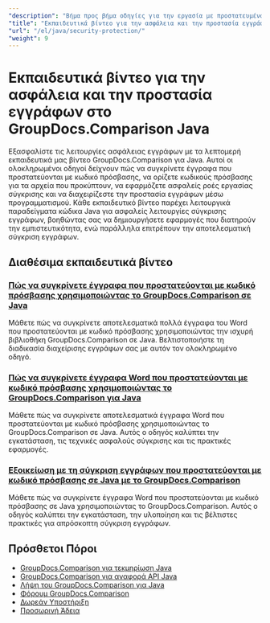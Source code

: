 ```yaml
---
"description": "Βήμα προς βήμα οδηγίες για την εργασία με προστατευμένα έγγραφα και την εφαρμογή ασφάλειας σε συγκριτικά αποτελέσματα με το GroupDocs.Comparison για Java."
"title": "Εκπαιδευτικά βίντεο για την ασφάλεια και την προστασία εγγράφων στο GroupDocs.Comparison Java"
"url": "/el/java/security-protection/"
"weight": 9
---
```


# Εκπαιδευτικά βίντεο για την ασφάλεια και την προστασία εγγράφων στο GroupDocs.Comparison Java

Εξασφαλίστε τις λειτουργίες ασφάλειας εγγράφων με τα λεπτομερή εκπαιδευτικά μας βίντεο GroupDocs.Comparison για Java. Αυτοί οι ολοκληρωμένοι οδηγοί δείχνουν πώς να συγκρίνετε έγγραφα που προστατεύονται με κωδικό πρόσβασης, να ορίζετε κωδικούς πρόσβασης για τα αρχεία που προκύπτουν, να εφαρμόζετε ασφαλείς ροές εργασίας σύγκρισης και να διαχειρίζεστε την προστασία εγγράφων μέσω προγραμματισμού. Κάθε εκπαιδευτικό βίντεο παρέχει λειτουργικά παραδείγματα κώδικα Java για ασφαλείς λειτουργίες σύγκρισης εγγράφων, βοηθώντας σας να δημιουργήσετε εφαρμογές που διατηρούν την εμπιστευτικότητα, ενώ παράλληλα επιτρέπουν την αποτελεσματική σύγκριση εγγράφων.

## Διαθέσιμα εκπαιδευτικά βίντεο

### [Πώς να συγκρίνετε έγγραφα που προστατεύονται με κωδικό πρόσβασης χρησιμοποιώντας το GroupDocs.Comparison σε Java](./compare-protected-docs-groupdocs-comparison-java/)
Μάθετε πώς να συγκρίνετε αποτελεσματικά πολλά έγγραφα του Word που προστατεύονται με κωδικό πρόσβασης χρησιμοποιώντας την ισχυρή βιβλιοθήκη GroupDocs.Comparison σε Java. Βελτιστοποιήστε τη διαδικασία διαχείρισης εγγράφων σας με αυτόν τον ολοκληρωμένο οδηγό.

### [Πώς να συγκρίνετε έγγραφα Word που προστατεύονται με κωδικό πρόσβασης χρησιμοποιώντας το GroupDocs.Comparison για Java](./compare-password-protected-word-docs-groupdocs-java/)
Μάθετε πώς να συγκρίνετε αποτελεσματικά έγγραφα Word που προστατεύονται με κωδικό πρόσβασης χρησιμοποιώντας το GroupDocs.Comparison σε Java. Αυτός ο οδηγός καλύπτει την εγκατάσταση, τις τεχνικές ασφαλούς σύγκρισης και τις πρακτικές εφαρμογές.

### [Εξοικείωση με τη σύγκριση εγγράφων που προστατεύονται με κωδικό πρόσβασης σε Java με το GroupDocs.Comparison](./java-groupdocs-compare-password-protected-docs/)
Μάθετε πώς να συγκρίνετε έγγραφα Word που προστατεύονται με κωδικό πρόσβασης σε Java χρησιμοποιώντας το GroupDocs.Comparison. Αυτός ο οδηγός καλύπτει την εγκατάσταση, την υλοποίηση και τις βέλτιστες πρακτικές για απρόσκοπτη σύγκριση εγγράφων.

## Πρόσθετοι Πόροι

- [GroupDocs.Comparison για τεκμηρίωση Java](https://docs.groupdocs.com/comparison/java/)
- [GroupDocs.Comparison για αναφορά API Java](https://reference.groupdocs.com/comparison/java/)
- [Λήψη του GroupDocs.Comparison για Java](https://releases.groupdocs.com/comparison/java/)
- [Φόρουμ GroupDocs.Comparison](https://forum.groupdocs.com/c/comparison)
- [Δωρεάν Υποστήριξη](https://forum.groupdocs.com/)
- [Προσωρινή Άδεια](https://purchase.groupdocs.com/temporary-license/)